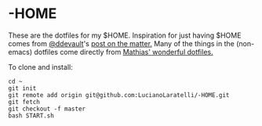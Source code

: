 # -HOME
These are the dotfiles for my $HOME.
Inspiration for just having $HOME comes from [@ddevault](https://github.com/ddevault)'s [post on the matter.](https://drewdevault.com/2019/12/30/dotfiles.html)
Many of the things in the (non-emacs) dotfiles come directly from [Mathias' wonderful dotfiles.](https://github.com/mathiasbynens/dotfiles)

To clone and install:
```
cd ~
git init
git remote add origin git@github.com:LucianoLaratelli/-HOME.git
git fetch
git checkout -f master
bash START.sh
```
